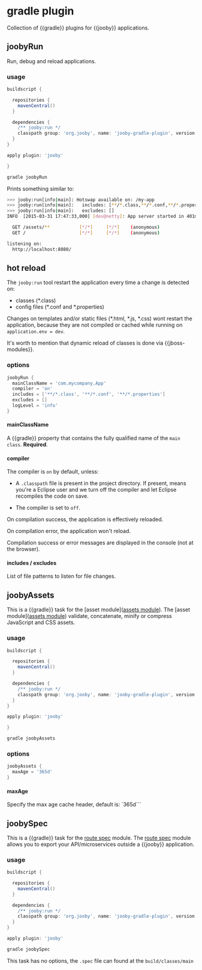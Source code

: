 # gradle plugin

Collection of {{gradle}} plugins for {{jooby}} applications.

## joobyRun

Run, debug and reload applications.

### usage

```gradle
buildscript {

  repositories {
    mavenCentral()
  }

  dependencies {
    /** jooby:run */
    classpath group: 'org.jooby', name: 'jooby-gradle-plugin', version: '1.0.0.CR7'
  }
}

apply plugin: 'jooby'

}
```

```bash
gradle joobyRun
```

Prints something similar to:

```bash
>>> jooby:run[info|main]: Hotswap available on: /my-app
>>> jooby:run[info|main]:   includes: [**/*.class,**/*.conf,**/*.properties,*.js, src/*.js]
>>> jooby:run[info|main]:   excludes: []
INFO  [2015-03-31 17:47:33,000] [dev@netty]: App server started in 401ms

  GET /assets/**           [*/*]     [*/*]    (anonymous)
  GET /                    [*/*]     [*/*]    (anonymous)

listening on:
  http://localhost:8080/
```

## hot reload

The ```jooby:run``` tool restart the application every time a change is detected on:

- classes (*.class)
- config files (*.conf and *.properties)

Changes on templates and/or static files (*.html, *.js, *.css) wont restart the application, because they are not compiled or cached while running on ```application.env = dev```.

It's worth to mention that dynamic reload of classes is done via {{jboss-modules}}.

### options

```gradle
joobyRun {
  mainClassName = 'com.mycompany.App'
  compiler = 'on'
  includes = ['**/*.class', '**/*.conf', '**/*.properties']
  excludes = []
  logLevel = 'info'
}

```

#### mainClassName

A {{gradle}} property that contains the fully qualified name of the ```main class```. **Required**.

#### compiler

The compiler is ```on``` by default, unless:

* A ```.classpath``` file is present in the project directory. If present, means you're a Eclipse user and we turn off the compiler and let Eclipse recompiles the code on save.

* The compiler is set to ```off```.

On compilation success, the application is effectively reloaded.

On compilation error, the application won't reload.

Compilation success or error messages are displayed in the console (not at the browser).

#### includes / excludes

List of file patterns to listen for file changes.

## joobyAssets

This is a {{gradle}} task for the [asset module]([assets module](https://github.com/jooby-project/jooby/tree/master/jooby-assets)). The [asset module]([assets module](https://github.com/jooby-project/jooby/tree/master/jooby-assets)) validate, concatenate, minify or compress JavaScript and CSS assets.

### usage

```gradle
buildscript {

  repositories {
    mavenCentral()
  }

  dependencies {
    /** jooby:run */
    classpath group: 'org.jooby', name: 'jooby-gradle-plugin', version: '1.0.0.CR7'
  }
}

apply plugin: 'jooby'

}
```

```bash
gradle joobyAssets
```


### options

```gradle
joobyAssets {
  maxAge = '365d'
}

```

#### maxAge

Specify the max age cache header, default is: `365d```

## joobySpec

This is a {{gradle}} task for the [route spec](https://github.com/jooby-project/jooby/tree/master/jooby-spec) module. The [route spec](https://github.com/jooby-project/jooby/tree/master/jooby-spec) module allows you to export your API/microservices outside a {{jooby}} application.

### usage

```gradle
buildscript {

  repositories {
    mavenCentral()
  }

  dependencies {
    /** jooby:run */
    classpath group: 'org.jooby', name: 'jooby-gradle-plugin', version: '1.0.0.CR7'
  }
}

apply plugin: 'jooby'

```

```bash
gradle joobySpec
```

This task has no options, the ```.spec``` file can found at the ```build/classes/main```
